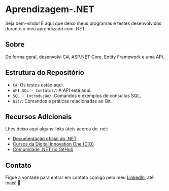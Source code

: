 # Aprendizagem-.NET

Seja bem-vindo! É aqui que deixo meus programas e testes desenvolvidos durante o meu aprendizado com .NET.

## Sobre

De forma geral, desenvolvi C#, ASP.NET Core, Entity Framework e uma API.

## Estrutura do Repositório

- `C#`: Os testes estão aqui.
- `API SQL - Contatos/`: A API está aqui.
- `SQL - Introdução/`: Comandos e exemplos de consultas SQL.
- `Git/`: Comandos e práticas relacionadas ao Git.

## Recursos Adicionais

Lhes deixo aqui alguns links úteis acerca do .net:

- [Documentação oficial do .NET](https://docs.microsoft.com/pt-br/dotnet/)
- [Cursos da Digital Innovation One (DIO)](https://digitalinnovation.one/)
- [Comunidade .NET no GitHub](https://github.com/dotnet)

## Contato

Fique a vontade para entrar em contato comigo pelo meu <a href="https://steamcommunity.com/id/ckzwebber" target="_blank">LinkedIn</a>, até mais! 👋
